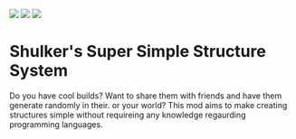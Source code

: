 ![](http://cf.way2muchnoise.eu/title/shulkers-structures.svg) ![](http://cf.way2muchnoise.eu/full_shulkers-structures_downloads.svg) ![](http://cf.way2muchnoise.eu/versions/shulkers-structures.svg)
# Shulker's Super Simple Structure System

Do you have cool builds? Want to share them with friends and have them generate randomly in their. or your world? This mod aims to make creating structures simple without requireing any knowledge regaurding programming languages.